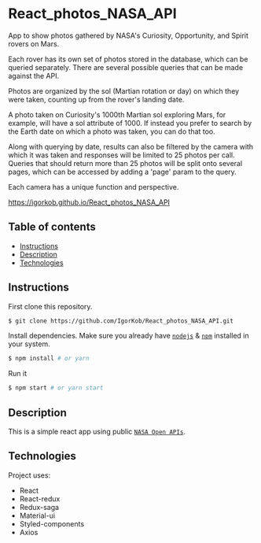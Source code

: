 # React_photos_NASA_API

App to show photos gathered by NASA's Curiosity, Opportunity, and Spirit rovers on Mars.

Each rover has its own set of photos stored in the database, which can be queried separately. There are several possible queries that can be made against the API. 

Photos are organized by the sol (Martian rotation or day) on which they were taken, counting up from the rover's landing date. 

A photo taken on Curiosity's 1000th Martian sol exploring Mars, for example, will have a sol attribute of 1000. If instead you prefer to search by the Earth date on which a photo was taken, you can do that too.

Along with querying by date, results can also be filtered by the camera with which it was taken and responses will be limited to 25 photos per call. Queries that should return more than 25 photos will be split onto several pages, which can be accessed by adding a 'page' param to the query.

Each camera has a unique function and perspective.

https://igorkob.github.io/React_photos_NASA_API

## Table of contents
* [Instructions](#Instructions)
* [Description](#Description)
* [Technologies](#Technologies)


## Instructions

First clone this repository.
```bash
$ git clone https://github.com/IgorKob/React_photos_NASA_API.git
```

Install dependencies. Make sure you already have [`nodejs`](https://nodejs.org/en/) & [`npm`](https://www.npmjs.com/) installed in your system.
```bash
$ npm install # or yarn
```

Run it
```bash
$ npm start # or yarn start
```

## Description
This is a simple react app using public [`NASA Open APIs`](https://api.nasa.gov).

## Technologies
Project uses:
* React
* React-redux
* Redux-saga
* Material-ui
* Styled-components
* Axios
